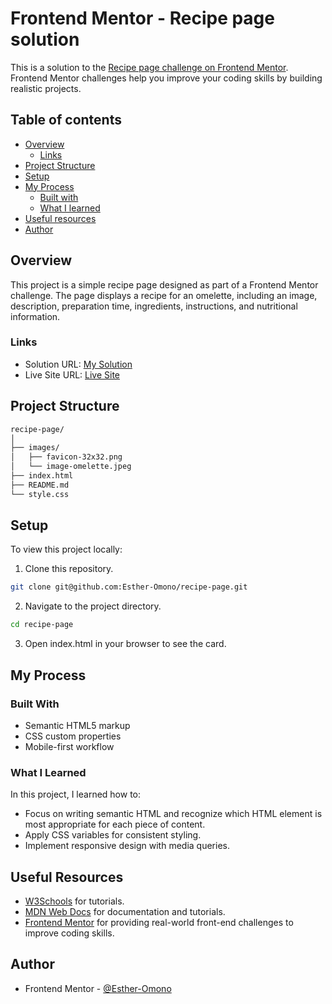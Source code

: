# Frontend Mentor - Recipe page solution

This is a solution to the [Recipe page challenge on Frontend Mentor](https://www.frontendmentor.io/challenges/recipe-page-KiTsR8QQKm). Frontend Mentor challenges help you improve your coding skills by building realistic projects.

## Table of contents

- [Overview](#overview)
  - [Links](#links)
- [Project Structure](#project-structure)
- [Setup](#setup)
- [My Process](#my-process)
  - [Built with](#built-with)
  - [What I learned](#what-i-learned)
- [Useful resources](#useful-resources)
- [Author](#author)

## Overview

This project is a simple recipe page designed as part of a Frontend Mentor challenge. The page displays a recipe for an omelette, including an image, description, preparation time, ingredients, instructions, and nutritional information.

### Links

- Solution URL: [My Solution](https://www.frontendmentor.io/solutions/responsive-recipe-page-LRH8Wsg2p1)
- Live Site URL: [Live Site](https://recipe-page-estheromonos-projects.vercel.app/)

## Project Structure

```bash
recipe-page/
│
├── images/
│   ├── favicon-32x32.png
│   └── image-omelette.jpeg
├── index.html
├── README.md
└── style.css
```

## Setup

To view this project locally:

1. Clone this repository.

```bash
git clone git@github.com:Esther-Omono/recipe-page.git

```

2. Navigate to the project directory.

```bash
cd recipe-page
```

3. Open index.html in your browser to see the card.

## My Process

### Built With

- Semantic HTML5 markup
- CSS custom properties
- Mobile-first workflow

### What I Learned

In this project, I learned how to:

- Focus on writing semantic HTML and recognize which HTML element is most appropriate for each piece of content.
- Apply CSS variables for consistent styling.
- Implement responsive design with media queries.

## Useful Resources

- [W3Schools](https://www.w3schools.com/) for tutorials.
- [MDN Web Docs](https://developer.mozilla.org/en-US/) for documentation and tutorials.
- [Frontend Mentor](https://www.frontendmentor.io/) for providing real-world front-end challenges to improve coding skills.

## Author

- Frontend Mentor - [@Esther-Omono](https://www.frontendmentor.io/profile/Esther-Omono)
